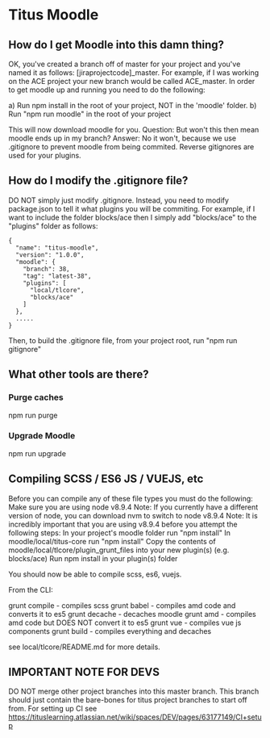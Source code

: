 # Titus Moodle

## How do I get Moodle into this damn thing?
OK, you've created a branch off of master for your project and you've named it as follows:
[jiraprojectcode]_master.
For example, if I was working on the ACE project your new branch would be called
ACE_master.
In order to get moodle up and running you need to do the following:

a) Run npm install in the root of your project, NOT in the 'moodle' folder.
b) Run "npm run moodle" in the root of your project

This will now download moodle for you.
Question: But won't this then mean moodle ends up in my branch?
Answer: No it won't, because we use .gitignore to prevent moodle from being commited. Reverse gitignores are used for your plugins.

## How do I modify the .gitignore file?
DO NOT simply just modify .gitignore.
Instead, you need to modify package.json to tell it what plugins you will be commiting. For example, if I want to include the folder blocks/ace then I simply add "blocks/ace" to the "plugins" folder as follows:

    {
      "name": "titus-moodle",
      "version": "1.0.0",
      "moodle": {
        "branch": 38,
        "tag": "latest-38",
        "plugins": [
          "local/tlcore",
          "blocks/ace"
        ]
      },
      .....
    }

Then, to build the .gitignore file, from your project root, run "npm run gitignore"

## What other tools are there?
### Purge caches
npm run purge
### Upgrade Moodle
npm run upgrade

## Compiling SCSS / ES6 JS / VUEJS, etc
Before you can compile any of these file types you must do the following:
Make sure you are using node v8.9.4
Note: If you currently have a different version of node, you can download nvm to switch to node v8.9.4
Note: It is incredibly important that you are using v8.9.4 before you attempt the following steps:
In your project's moodle folder run "npm install"
In moodle/local/titus-core run "npm install"
Copy the contents of moodle/local/tlcore/plugin_grunt_files into your new plugin(s)
 (e.g. blocks/ace)
Run npm install in your plugin(s) folder

You should now be able to compile scss, es6, vuejs.

From the CLI:

grunt compile - compiles scss
grunt babel - compiles amd code and converts it to es5
grunt decache - decaches moodle
grunt amd - compiles amd code but DOES NOT convert it to es5
grunt vue - compiles vue js components
grunt build - compiles everything and decaches

see local/tlcore/README.md for more details.


## IMPORTANT NOTE FOR DEVS
DO NOT merge other project branches into this master branch.
This branch should just contain the bare-bones for titus project branches to start off from. For setting up CI see https://tituslearning.atlassian.net/wiki/spaces/DEV/pages/63177149/CI+setup
